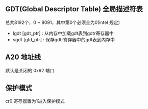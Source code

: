 ## GDT(Global Descriptor Table) 全局描述符表

总共8192个，0 ~ 8091，其中第0个必须全为0(intel 规定)

- lgdt [gdt_ptr] : 从内存中加载gdt表到gdtr寄存器中
- sgdt [gtd_ptr] : 保存gdtr寄存器中的gdt表到内存中

## A20 地址线

默认是关闭的 0x92 端口

## 保护模式

cr0 寄存器置为1进入保护模式
